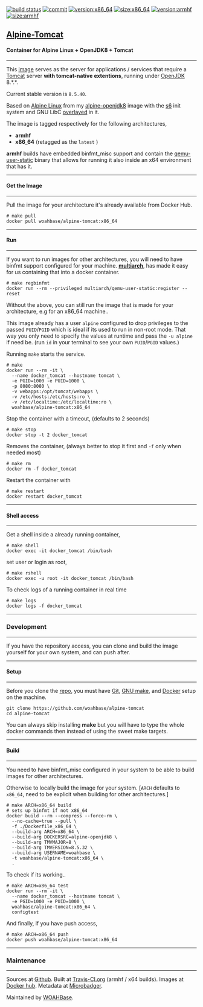 [![build status][251]][232] [![commit][255]][231] [![version:x86_64][256]][235] [![size:x86_64][257]][235] [![version:armhf][258]][236] [![size:armhf][259]][236]

## [Alpine-Tomcat][234]
#### Container for Alpine Linux + OpenJDK8 + Tomcat
---

This [image][233] serves as the server for applications / services
that require a [Tomcat][135] server **with tomcat-native
extentions**, running under [OpenJDK][136] 8.\*.\*.

Current stable version is `8.5.40`.

Based on [Alpine Linux][131]  from my [alpine-openjdk8][132] image with the [s6][133] init system
and GNU LibC [overlayed][134] in it.

The image is tagged respectively for the following architectures,
* **armhf**
* **x86_64** (retagged as the `latest` )

**armhf** builds have embedded binfmt_misc support and contain the
[qemu-user-static][105] binary that allows for running it also inside
an x64 environment that has it.

---
#### Get the Image
---

Pull the image for your architecture it's already available from
Docker Hub.

```
# make pull
docker pull woahbase/alpine-tomcat:x86_64
```

---
#### Run
---

If you want to run images for other architectures, you will need
to have binfmt support configured for your machine. [**multiarch**][104],
has made it easy for us containing that into a docker container.

```
# make regbinfmt
docker run --rm --privileged multiarch/qemu-user-static:register --reset
```

Without the above, you can still run the image that is made for your
architecture, e.g for an x86_64 machine..

This image already has a user `alpine` configured to drop
privileges to the passed `PUID`/`PGID` which is ideal if its used
to run in non-root mode. That way you only need to specify the
values at runtime and pass the `-u alpine` if need be. (run `id`
in your terminal to see your own `PUID`/`PGID` values.)

Running `make` starts the service.

```
# make
docker run --rm -it \
  --name docker_tomcat --hostname tomcat \
  -e PGID=1000 -e PUID=1000 \
  -p 8080:8080 \
  -v webapps:/opt/tomcat/webapps \
  -v /etc/hosts:/etc/hosts:ro \
  -v /etc/localtime:/etc/localtime:ro \
  woahbase/alpine-tomcat:x86_64
```

Stop the container with a timeout, (defaults to 2 seconds)

```
# make stop
docker stop -t 2 docker_tomcat
```

Removes the container, (always better to stop it first and `-f`
only when needed most)

```
# make rm
docker rm -f docker_tomcat
```

Restart the container with

```
# make restart
docker restart docker_tomcat
```

---
#### Shell access
---

Get a shell inside a already running container,

```
# make shell
docker exec -it docker_tomcat /bin/bash
```

set user or login as root,

```
# make rshell
docker exec -u root -it docker_tomcat /bin/bash
```

To check logs of a running container in real time

```
# make logs
docker logs -f docker_tomcat
```

---
### Development
---

If you have the repository access, you can clone and
build the image yourself for your own system, and can push after.

---
#### Setup
---

Before you clone the [repo][231], you must have [Git][101], [GNU make][102],
and [Docker][103] setup on the machine.

```
git clone https://github.com/woahbase/alpine-tomcat
cd alpine-tomcat
```
You can always skip installing **make** but you will have to
type the whole docker commands then instead of using the sweet
make targets.

---
#### Build
---

You need to have binfmt_misc configured in your system to be able
to build images for other architectures.

Otherwise to locally build the image for your system.
[`ARCH` defaults to `x86_64`, need to be explicit when building
for other architectures.]

```
# make ARCH=x86_64 build
# sets up binfmt if not x86_64
docker build --rm --compress --force-rm \
  --no-cache=true --pull \
  -f ./Dockerfile_x86_64 \
  --build-arg ARCH=x86_64 \
  --build-arg DOCKERSRC=alpine-openjdk8 \
  --build-arg TMVMAJOR=8 \
  --build-arg TMVERSION=8.5.32 \
  --build-arg USERNAME=woahbase \
  -t woahbase/alpine-tomcat:x86_64 \
  .
```

To check if its working..

```
# make ARCH=x86_64 test
docker run --rm -it \
  --name docker_tomcat --hostname tomcat \
  -e PGID=1000 -e PUID=1000 \
  woahbase/alpine-tomcat:x86_64 \
  configtest
```

And finally, if you have push access,

```
# make ARCH=x86_64 push
docker push woahbase/alpine-tomcat:x86_64
```

---
### Maintenance
---

Sources at [Github][106]. Built at [Travis-CI.org][107] (armhf / x64 builds). Images at [Docker hub][108]. Metadata at [Microbadger][109].

Maintained by [WOAHBase][204].

[101]: https://git-scm.com
[102]: https://www.gnu.org/software/make/
[103]: https://www.docker.com
[104]: https://hub.docker.com/r/multiarch/qemu-user-static/
[105]: https://github.com/multiarch/qemu-user-static/releases/
[106]: https://github.com/
[107]: https://travis-ci.org/
[108]: https://hub.docker.com/
[109]: https://microbadger.com/

[131]: https://alpinelinux.org/
[132]: https://hub.docker.com/r/woahbase/alpine-openjdk8
[133]: https://skarnet.org/software/s6/
[134]: https://github.com/just-containers/s6-overlay
[135]: https://tomcat.apache.org/
[136]: http://openjdk.java.net/

[201]: https://github.com/woahbase
[202]: https://travis-ci.org/woahbase/
[203]: https://hub.docker.com/u/woahbase
[204]: https://woahbase.online/

[231]: https://github.com/woahbase/alpine-tomcat
[232]: https://travis-ci.org/woahbase/alpine-tomcat
[233]: https://hub.docker.com/r/woahbase/alpine-tomcat
[234]: https://woahbase.online/#/images/alpine-tomcat
[235]: https://microbadger.com/images/woahbase/alpine-tomcat:x86_64
[236]: https://microbadger.com/images/woahbase/alpine-tomcat:armhf

[251]: https://travis-ci.org/woahbase/alpine-tomcat.svg?branch=master

[255]: https://images.microbadger.com/badges/commit/woahbase/alpine-tomcat.svg

[256]: https://images.microbadger.com/badges/version/woahbase/alpine-tomcat:x86_64.svg
[257]: https://images.microbadger.com/badges/image/woahbase/alpine-tomcat:x86_64.svg

[258]: https://images.microbadger.com/badges/version/woahbase/alpine-tomcat:armhf.svg
[259]: https://images.microbadger.com/badges/image/woahbase/alpine-tomcat:armhf.svg
